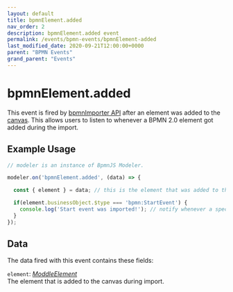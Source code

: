 ```yaml
---
layout: default
title: bpmnElement.added 
nav_order: 2
description: bpmnElement.added event
permalink: /events/bpmn-events/bpmnElement-added
last_modified_date: 2020-09-21T12:00:00+0000
parent: "BPMN Events"
grand_parent: "Events"
---
```


# bpmnElement.added

This event is fired by [bpmnImporter API](/modules/bpmn-modules/bpmn-importer) after an element was added to the [canvas](/modules/common-modules/canvas). This allows users to listen to whenever a BPMN 2.0 element got added during the import.

## Example Usage

```javascript
// modeler is an instance of BpmnJS Modeler.

modeler.on('bpmnElement.added', (data) => {

  const { element } = data; // this is the element that was added to the canvas

  if(element.businessObject.$type === 'bpmn:StartEvent') {
    console.log('Start event was imported!'); // notify whenever a specific element was imported
  }
});
```

## Data

The data fired with this event contains these fields:

`element`: _[ModdleElement](#)_ <br>
The element that is added to the canvas during import.
